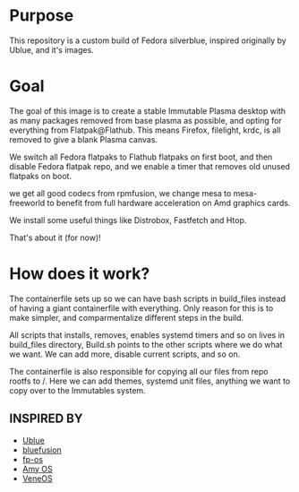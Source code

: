# Purpose

This repository is a custom build of Fedora silverblue, inspired originally by Ublue, and it's images. 

# Goal

The goal of this image is to create a stable Immutable Plasma desktop with as many packages removed from base plasma as possible, and opting for everything from Flatpak@Flathub. This means Firefox, filelight, krdc, is all removed to give a blank Plasma canvas.

We switch all Fedora flatpaks to Flathub flatpaks on first boot, and then disable Fedora flatpak repo, and we enable a timer that removes old unused flatpaks on boot. 

we get all good codecs from rpmfusion, we change mesa to mesa-freeworld to benefit from full hardware acceleration on Amd graphics cards.  

We install some useful things like Distrobox, Fastfetch and Htop.

That's about it (for now)!

# How does it work?

The containerfile sets up so we can have bash scripts in build_files instead of having a giant containerfile with everything. Only reason for this is to make simpler, and comparmentalize different steps in the build. 

All scripts that installs, removes, enables systemd timers and so on lives in build_files directory, Build.sh  points to the other scripts where we do what we want. We can add more, disable current scripts, and so on. 

The containerfile is also responsible for copying all our files from repo rootfs to /. Here we can add themes, systemd unit files, anything we want to copy over to the Immutables system. 



## INSPIRED BY
- [Ublue](https://github.com/ublue-os/image-template)
- [bluefusion](https://github.com/aguslr/bluefusion/tree/main)
- [fp-os](https://github.com/fptbb/fp-os/tree/main)
- [Amy OS](https://github.com/astrovm/amyos)
- [VeneOS](https://github.com/Venefilyn/veneos)
